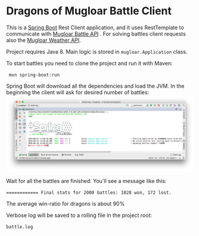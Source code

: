 # Dragons of Mugloar Battle Client

This is a [Spring Boot](https://spring.io/) Rest Client application, and it uses RestTemplate to communicate with [Mugloar Battle API](http://www.dragonsofmugloar.com/api) . For solving battles client requests also the [Mugloar Weather API](http://www.dragonsofmugloar.com/weather).

Project requires Java 8. Main logic is stored in `mugloar.Application` class.

To start battles you need to clone the project and run it with Maven:

     mvn spring-boot:run
Spring Boot will download all the dependencies and load the JVM. 
In the beginning the client will ask for desired number of battles:
![Console view](https://raw.githubusercontent.com/anka976/mugloar/master/src/test/resources/battle-run.png "Console view")

Wait for all the battles are finished. You'll see a message like this: 

	============ Final stats for 2000 battles: 1828 won, 172 lost.
	
The average win-ratio for dragons is about 90%

Verbose log will be saved to a rolling file in the project root:

    battle.log
